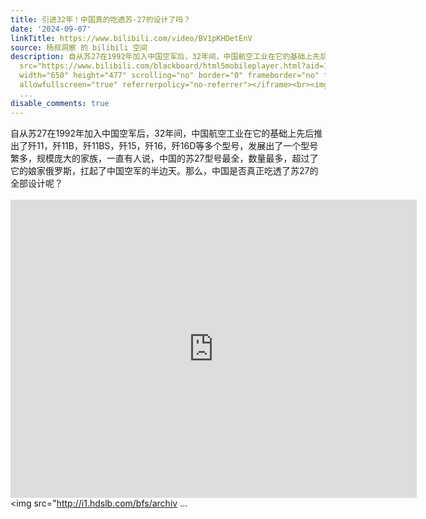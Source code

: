 ```yaml
---
title: 引进32年！中国真的吃透苏-27的设计了吗？
date: '2024-09-07'
linkTitle: https://www.bilibili.com/video/BV1pKHDetEnV
source: 杨叔洞察 的 bilibili 空间
description: 自从苏27在1992年加入中国空军后，32年间，中国航空工业在它的基础上先后推出了歼11，歼11B，歼11BS，歼15，歼16，歼16D等多个型号，发展出了一个型号繁多，规模庞大的家族，一直有人说，中国的苏27型号最全，数量最多，超过了它的娘家俄罗斯，扛起了中国空军的半边天。那么，中国是否真正吃透了苏27的全部设计呢？<br><br><iframe
  src="https://www.bilibili.com/blackboard/html5mobileplayer.html?aid=113089156547966&amp;high_quality=1&amp;autoplay=0"
  width="650" height="477" scrolling="no" border="0" frameborder="no" framespacing="0"
  allowfullscreen="true" referrerpolicy="no-referrer"></iframe><br><img src="http://i1.hdslb.com/bfs/archiv
  ...
disable_comments: true
---
```

自从苏27在1992年加入中国空军后，32年间，中国航空工业在它的基础上先后推出了歼11，歼11B，歼11BS，歼15，歼16，歼16D等多个型号，发展出了一个型号繁多，规模庞大的家族，一直有人说，中国的苏27型号最全，数量最多，超过了它的娘家俄罗斯，扛起了中国空军的半边天。那么，中国是否真正吃透了苏27的全部设计呢？<br><br><iframe src="https://www.bilibili.com/blackboard/html5mobileplayer.html?aid=113089156547966&amp;high_quality=1&amp;autoplay=0" width="650" height="477" scrolling="no" border="0" frameborder="no" framespacing="0" allowfullscreen="true" referrerpolicy="no-referrer"></iframe><br><img src="http://i1.hdslb.com/bfs/archiv ...